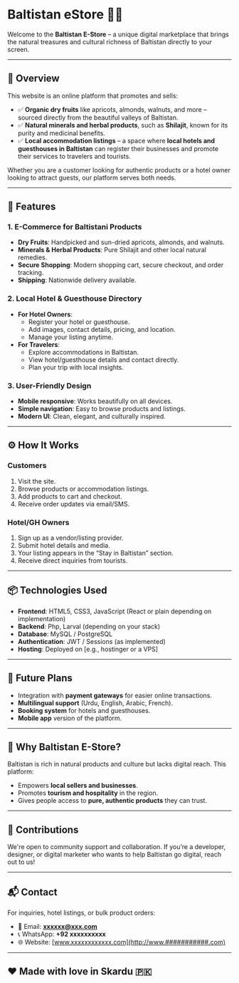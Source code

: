  # Baltistan eStore 🌿🛒

Welcome to the **Baltistan E-Store** – a unique digital marketplace that brings the natural treasures and cultural richness of Baltistan directly to your screen.

---

## 📌 Overview

This website is an online platform that promotes and sells:

- ✅ **Organic dry fruits** like apricots, almonds, walnuts, and more – sourced directly from the beautiful valleys of Baltistan.
- ✅ **Natural minerals and herbal products**, such as **Shilajit**, known for its purity and medicinal benefits.
- ✅ **Local accommodation listings** – a space where **local hotels and guesthouses in Baltistan** can register their businesses and promote their services to travelers and tourists.

Whether you are a customer looking for authentic products or a hotel owner looking to attract guests, our platform serves both needs.

---

## 🛒 Features

### 1. **E-Commerce for Baltistani Products**
- **Dry Fruits**: Handpicked and sun-dried apricots, almonds, and walnuts.
- **Minerals & Herbal Products**: Pure Shilajit and other local natural remedies.
- **Secure Shopping**: Modern shopping cart, secure checkout, and order tracking.
- **Shipping**: Nationwide delivery available.

### 2. **Local Hotel & Guesthouse Directory**
- **For Hotel Owners**:
  - Register your hotel or guesthouse.
  - Add images, contact details, pricing, and location.
  - Manage your listing anytime.
- **For Travelers**:
  - Explore accommodations in Baltistan.
  - View hotel/guesthouse details and contact directly.
  - Plan your trip with local insights.

### 3. **User-Friendly Design**
- **Mobile responsive**: Works beautifully on all devices.
- **Simple navigation**: Easy to browse products and listings.
- **Modern UI**: Clean, elegant, and culturally inspired.

---

## ⚙️ How It Works

### Customers
1. Visit the site.
2. Browse products or accommodation listings.
3. Add products to cart and checkout.
4. Receive order updates via email/SMS.

### Hotel/GH Owners
1. Sign up as a vendor/listing provider.
2. Submit hotel details and media.
3. Your listing appears in the “Stay in Baltistan” section.
4. Receive direct inquiries from tourists.

---

## 📦 Technologies Used

- **Frontend**: HTML5, CSS3, JavaScript (React or plain depending on implementation)
- **Backend**: Php, Larval (depending on your stack)
- **Database**:  MySQL / PostgreSQL
- **Authentication**: JWT / Sessions (as implemented)
- **Hosting**: Deployed on [e.g., hostinger or a VPS]

---

## 🚀 Future Plans

- Integration with **payment gateways** for easier online transactions.
- **Multilingual support** (Urdu, English, Arabic, French).
- **Booking system** for hotels and guesthouses.
- **Mobile app** version of the platform.

---

## 🧠 Why Baltistan E-Store?

Baltistan is rich in natural products and culture but lacks digital reach. This platform:
- Empowers **local sellers and businesses**.
- Promotes **tourism and hospitality** in the region.
- Gives people access to **pure, authentic products** they can trust.

---

## 🤝 Contributions

We're open to community support and collaboration. If you’re a developer, designer, or digital marketer who wants to help Baltistan go digital, reach out to us!

---

## 📬 Contact

For inquiries, hotel listings, or bulk product orders:

- 📧 Email: **xxxxxx@xxx.com**
- 📞 WhatsApp: **+92 xxxxxxxxxx**
- 🌐 Website: [www.xxxxxxxxxxxx.com](http://www.###########.com)

---

## ❤️ Made with love in Skardu 🇵🇰

